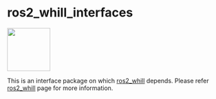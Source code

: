 # ros2_whill_interfaces
<img src="https://user-images.githubusercontent.com/2618822/44189349-e4f39800-a15d-11e8-9261-79edac310e6a.png" width="100px">

This is an interface package on which [ros2_whill](https://github.com/WHILL/ros2_whill) depends.
Please refer [ros2_whill](https://github.com/WHILL/ros2_whill) page for more information.
